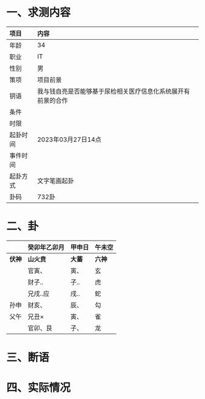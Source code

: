 # 一、求测内容
|项目|内容|
|:-|:-|
|年龄|34|
|职业|IT|
|性别|男|
|策项|项目前景|
|钥语|我与钱自亮是否能够基于尿检相关医疗信息化系统展开有前景的合作|
|条件||
|时限||
|起卦时间|2023年03月27日14点|
|事件时间||
|起卦方式|文字笔画起卦|
|卦码|732卦|

# 二、卦
||癸卯年乙卯月|甲申日|午未空|
|:-|:-|:-|:-|
|**伏神**|**山火贲**|**大蓄**|**六神**|
||官寅、|寅、|玄|
||财子..|子..|虎|
||兄戌..应|戌..|蛇|
|孙申|财亥、|辰、|勾|
|父午|兄丑×|寅、|雀|
||官卯、艮|子、|龙|


# 三、断语

# 四、实际情况